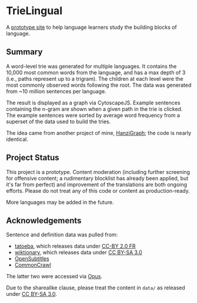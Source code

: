 # TrieLingual
A [prototype site](https://mreichhoff.github.io/TrieLingual/) to help language learners study the building blocks of language.

## Summary
A word-level trie was generated for multiple languages. It contains the 10,000 most common words from the language, and has a max depth of 3 (i.e., paths represent up to a trigram). The children at each level were the most commonly observed words following the root. The data was generated from ~10 million sentences per language.

The result is displayed as a graph via CytoscapeJS. Example sentences containing the n-gram are shown when a given path in the trie is clicked. The example sentences were sorted by average word frequency from a superset of the data used to build the tries.

The idea came from another project of mine, [HanziGraph](https://github.com/mreichhoff/HanziGraph); the code is nearly identical.

## Project Status
This project is a prototype. Content moderation (including further screening for offensive content; a rudimentary blocklist has already been applied, but it's far from perfect) and improvement of the translations are both ongoing efforts. Please do not treat any of this code or content as production-ready.

More languages may be added in the future.

## Acknowledgements
Sentence and definition data was pulled from:
* [tatoeba](https://tatoeba.org/), which releases data under [CC-BY 2.0 FR](https://creativecommons.org/licenses/by/2.0/fr/)
* [wiktionary](https://www.wiktionary.org/), which releases data under [CC BY-SA 3.0](https://creativecommons.org/licenses/by-sa/3.0/)
* [OpenSubtitles](http://www.opensubtitles.org/)
* [CommonCrawl](https://opus.nlpl.eu/CCAligned.php)

The latter two were accessed via [Opus](https://opus.nlpl.eu/).

Due to the sharealike clause, please treat the content in `data/` as released under [CC BY-SA 3.0](https://creativecommons.org/licenses/by-sa/3.0/).